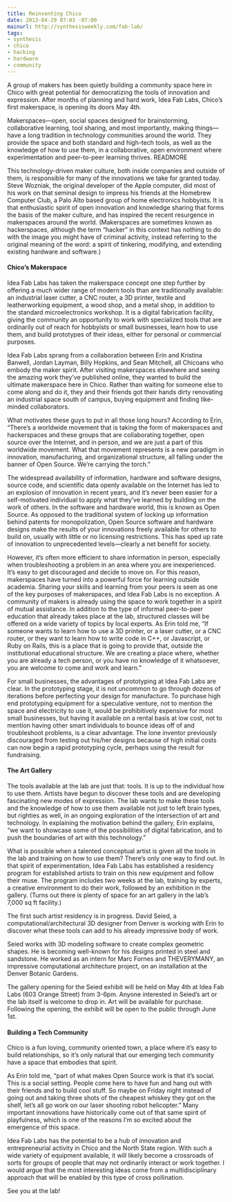 ```yaml
---
title: Reinventing Chico
date: 2013-04-29 07:03 -07:00
mainurl: http://synthesisweekly.com/fab-lab/
tags: 
- synthesis
- chico
- hacking
- hardware
- community
---
```

A group of makers has been quietly building a community space here in Chico with great potential for democratizing the tools of innovation and expression. 
After months of planning and hard work, Idea Fab Labs, Chico&rsquo;s first makerspace, is opening its doors May 4th.

Makerspaces&mdash;open, social spaces designed for brainstorming, collaborative learning, tool sharing, and most importantly, making things&mdash;have a long tradition 
in technology communities around the world. They provide the space and both standard and high-tech tools, as well as the knowledge of how to use them, in a 
collaborative, open environment where experimentation and peer-to-peer learning thrives.
READMORE

This technology-driven maker culture, both inside companies and outside of them, is responsible for many of the innovations we take for granted today. Steve Wozniak, 
the original developer of the Apple computer, did most of his work on that seminal design to impress his friends at the Homebrew Computer Club, a Palo Alto based 
group of home electronics hobbyists. It is that enthusiastic spirit of open innovation and knowledge sharing that forms the basis of the maker culture, and has
inspired the recent resurgence in makerspaces around the world. (Makerspaces are sometimes known as hackerspaces, although the term &ldquo;hacker&rdquo; in this context has 
nothing to do with the image you might have of criminal activity, instead referring to the original meaning of the word: a spirit of tinkering, modifying, and 
extending existing hardware and software.)

#### Chico&rsquo;s Makerspace

Idea Fab Labs has taken the makerspace concept one step further by offering a much wider range of modern tools than are traditionally available: an industrial laser cutter, 
a CNC router, a 3D printer, textile and leatherworking equipment, a wood shop, and a metal shop, in addition to the standard microelectronics workshop. It is a digital 
fabrication facility, giving the community an opportunity to work with specialized tools that are ordinarily out of reach for hobbyists or small businesses,
learn how to use them, and build prototypes of their ideas, either for personal or commercial purposes.

Idea Fab Labs sprang from a collaboration between Erin and Kristina Banwell, Jordan Layman, Billy Hopkins, and Sean Mitchell, all Chicoans who embody the maker spirit. 
After visiting makerspaces elsewhere and seeing the amazing work they&rsquo;ve published online, they wanted to build the ultimate makerspace here in Chico. Rather than waiting 
for someone else to come along and do it, they and their friends got their hands dirty renovating an industrial space south of campus, buying equipment and finding like-minded 
collaborators.

What motivates these guys to put in all those long hours? According to Erin, &ldquo;There&rsquo;s a worldwide movement that is taking the form of makerspaces and hackerspaces and these groups 
that are collaborating together, open source over the Internet, and in person, and we are just a part of this worldwide movement. What that movement represents is a new paradigm 
in innovation, manufacturing, and organizational structure, all falling under the banner of Open Source. We&rsquo;re carrying the torch.&rdquo;

The widespread availability of information, hardware and software designs, source code, and scientific data openly available on the Internet has led to an explosion of 
innovation in recent years, and it&rsquo;s never been easier for a self-motivated individual to apply what they&rsquo;ve learned by building on the work of others. In the software 
and hardware world, this is known as Open Source. As opposed to the traditional system of locking up information behind patents for monopolization, Open Source software 
and hardware designs make the results of your innovations freely available for others to build on, usually with little or no licensing restrictions. This has sped up rate 
of innovation to unprecedented levels&mdash;clearly a net benefit for society.

However, it&rsquo;s often more efficient to share information in person, especially when troubleshooting a problem in an area where you are inexperienced. It&rsquo;s easy to get 
discouraged and decide to move on. For this reason, makerspaces have turned into a powerful force for learning outside academia. Sharing your skills and learning from 
your peers is seen as one of the key purposes of makerspaces, and Idea Fab Labs is no exception. A community of makers is already using the space to work together
in a spirit of mutual assistance. In addition to the type of informal peer-to-peer education that already takes place at the lab, structured classes will be offered 
on a wide variety of topics by local experts. As Erin told me, &ldquo;If someone wants to learn how to use a 3D printer, or a laser cutter, or a CNC router, or they want to 
learn how to write code in C++, or Javascript, or Ruby on Rails, this is a place that is going to provide that, outside the institutional educational structure.
We are creating a place where, whether you are already a tech person, or you have no knowledge of it whatsoever, you are welcome to come and work and learn.&rdquo; 

For small businesses, the advantages of prototyping at Idea Fab Labs are clear. In the prototyping stage, it is not uncommon to go through dozens of iterations before 
perfecting your design for manufacture. To purchase high end prototyping equipment for a speculative venture, not to mention the space and electricity to use it, would 
be prohibitively expensive for most small businesses, but having it available on a rental basis at low cost, not to mention having other smart individuals to bounce ideas 
off of and troubleshoot problems, is a clear advantage. The lone inventor previously discouraged from testing out his/her designs because of high initial costs can now 
begin a rapid prototyping cycle, perhaps using the result for fundraising.

#### The Art Gallery

The tools available at the lab are just that: tools. It is up to the individual how to use them. Artists have begun to discover these tools and are developing fascinating 
new modes of expression. The lab wants to make these tools and the knowledge of how to use them available not just to left brain types, but righties as well, in an ongoing 
exploration of the intersection of art and technology. In explaining the motivation behind the gallery, Erin explains, &ldquo;we want to showcase some of the possibilities of 
digital fabrication, and to push the boundaries of art with this technology.&rdquo;

What is possible when a talented conceptual artist is given all the tools in the lab and training on how to use them? There&rsquo;s only one way to find out. In that spirit of 
experimentation, Idea Fab Labs has established a residency program for established artists to train on this new equipment and follow their muse. The program includes two 
weeks at the lab, training by experts, a creative environment to do their work, followed by an exhibition in the gallery. (Turns out there is plenty of space for an art 
gallery in the lab&rsquo;s 7,000 sq ft facility.)

The first such artist residency is in progress. David Seied, a computational/architectural 3D designer from Denver is working with Erin to discover what these tools can 
add to his already impressive body of work.

Seied works with 3D modeling software to create complex geometric shapes. He is becoming well-known for his designs printed in steel and sandstone. He worked as an intern 
for Marc Fornes and THEVERYMANY, an impressive computational architecture project, on an installation at the Denver Botanic Gardens.

The gallery opening for the Seied exhibit will be held on May 4th at Idea Fab Labs (603 Orange Street) from 3-6pm. Anyone interested in Seied&rsquo;s art or the lab itself is 
welcome to drop in. Art will be available for purchase. Following the opening, the exhibit will be open to the public through June 1st.

#### Building a Tech Community

Chico is a fun loving, community oriented town, a place where it&rsquo;s easy to build relationships, so it&rsquo;s only natural that our emerging tech community have a space that embodies that spirit.

As Erin told me, &ldquo;part of what makes Open Source work is that it&rsquo;s social. This is a social setting. People come here to have fun and hang out with their friends and to build cool stuff. 
So maybe on Friday night instead of going out and taking three shots of the cheapest whiskey they got on the shelf, let&rsquo;s all go work on our laser shooting robot helicopter.&rdquo; Many 
important innovations have historically come out of that same spirit of playfulness, which is one of the reasons I&rsquo;m so excited about the emergence of this space.

Idea Fab Labs has the potential to be a hub of innovation and entrepreneurial activity in Chico and the North State region. With such a wide variety of equipment available, it will likely 
become a crossroads of sorts for groups of people that may not ordinarily interact or work together. I would argue that the most interesting ideas come from a multidisciplinary approach 
that will be enabled by this type of cross pollination.

See you at the lab!

